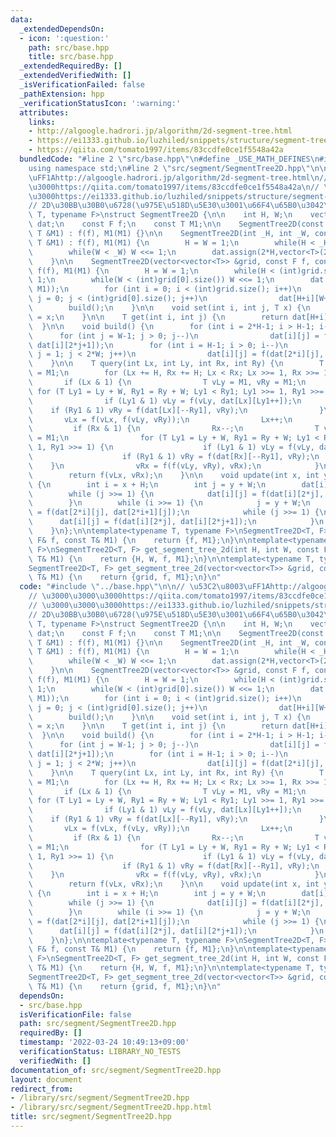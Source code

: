 ```yaml
---
data:
  _extendedDependsOn:
  - icon: ':question:'
    path: src/base.hpp
    title: src/base.hpp
  _extendedRequiredBy: []
  _extendedVerifiedWith: []
  _isVerificationFailed: false
  _pathExtension: hpp
  _verificationStatusIcon: ':warning:'
  attributes:
    links:
    - http://algoogle.hadrori.jp/algorithm/2d-segment-tree.html
    - https://ei1333.github.io/luzhiled/snippets/structure/segment-tree.html
    - https://qiita.com/tomato1997/items/83ccdfe0ce1f5548a42a
  bundledCode: "#line 2 \"src/base.hpp\"\n#define _USE_MATH_DEFINES\n#include <bits/stdc++.h>\n\
    using namespace std;\n#line 2 \"src/segment/SegmentTree2D.hpp\"\n\n// \u53C2\u8003\
    \uFF1Ahttp://algoogle.hadrori.jp/algorithm/2d-segment-tree.html\n// \u3000\u3000\
    \u3000https://qiita.com/tomato1997/items/83ccdfe0ce1f5548a42a\n// \u3000\u3000\
    \u3000https://ei1333.github.io/luzhiled/snippets/structure/segment-tree.html\n\
    // 2D\u30BB\u30B0\u6728(\u975E\u518D\u5E30\u3001\u66F4\u65B0\u3042\u308A)\ntemplate<typename\
    \ T, typename F>\nstruct SegmentTree2D {\n\n    int H, W;\n    vector<vector<T>>\
    \ dat;\n    const F f;\n    const T M1;\n\n    SegmentTree2D(const F f, const\
    \ T &M1) : f(f), M1(M1) {}\n\n    SegmentTree2D(int _H, int _W, const F f, const\
    \ T &M1) : f(f), M1(M1) {\n        H = W = 1;\n        while(H < _H) H <<= 1;\n\
    \        while(W < _W) W <<= 1;\n        dat.assign(2*H,vector<T>(2*W, M1));\n\
    \    }\n\n    SegmentTree2D(vector<vector<T>> &grid, const F f, const T &M1) :\
    \ f(f), M1(M1) {\n        H = W = 1;\n        while(H < (int)grid.size()) H <<=\
    \ 1;\n        while(W < (int)grid[0].size()) W <<= 1;\n        dat.assign(2*H,vector<T>(2*W,\
    \ M1));\n        for (int i = 0; i < (int)grid.size(); i++)\n            for (int\
    \ j = 0; j < (int)grid[0].size(); j++)\n                dat[H+i][W+j] = grid[i][j];\n\
    \        build();\n    }\n\n    void set(int i, int j, T x) {\n        dat[H+i][W+j]\
    \ = x;\n    }\n\n    T get(int i, int j) {\n        return dat[H+i][W+j];\n  \
    \  }\n\n    void build() {\n        for (int i = 2*H-1; i > H-1; i--)\n      \
    \      for (int j = W-1; j > 0; j--)\n                dat[i][j] = f(dat[i][2*j],\
    \ dat[i][2*j+1]);\n        for (int i = H-1; i > 0; i--)\n            for (int\
    \ j = 1; j < 2*W; j++)\n                dat[i][j] = f(dat[2*i][j], dat[2*i+1][j]);\n\
    \    }\n\n    T query(int Lx, int Ly, int Rx, int Ry) {\n        T vLx = M1, vRx\
    \ = M1;\n        for (Lx += H, Rx += H; Lx < Rx; Lx >>= 1, Rx >>= 1) {\n     \
    \       if (Lx & 1) {\n                T vLy = M1, vRy = M1;\n               \
    \ for (T Ly1 = Ly + W, Ry1 = Ry + W; Ly1 < Ry1; Ly1 >>= 1, Ry1 >>= 1) {\n    \
    \                if (Ly1 & 1) vLy = f(vLy, dat[Lx][Ly1++]);\n                \
    \    if (Ry1 & 1) vRy = f(dat[Lx][--Ry1], vRy);\n                }\n         \
    \       vLx = f(vLx, f(vLy, vRy));\n                Lx++;\n            }\n   \
    \         if (Rx & 1) {\n                Rx--;\n                T vLy = M1, vRy\
    \ = M1;\n                for (T Ly1 = Ly + W, Ry1 = Ry + W; Ly1 < Ry1; Ly1 >>=\
    \ 1, Ry1 >>= 1) {\n                    if (Ly1 & 1) vLy = f(vLy, dat[Rx][Ly1++]);\n\
    \                    if (Ry1 & 1) vRy = f(dat[Rx][--Ry1], vRy);\n            \
    \    }\n                vRx = f(f(vLy, vRy), vRx);\n            }\n        }\n\
    \        return f(vLx, vRx);\n    }\n\n    void update(int x, int y, int val)\
    \ {\n        int i = x + H;\n        int j = y + W;\n        dat[i][j] = val;\n\
    \        while (j >>= 1) {\n            dat[i][j] = f(dat[i][2*j], dat[i][2*j+1]);\n\
    \        }\n        while (i >>= 1) {\n            j = y + W;\n            dat[i][j]\
    \ = f(dat[2*i][j], dat[2*i+1][j]);\n            while (j >>= 1) {\n          \
    \      dat[i][j] = f(dat[i][2*j], dat[i][2*j+1]);\n            }\n        }\n\
    \    }\n};\n\ntemplate<typename T, typename F>\nSegmentTree2D<T, F> get_segment_tree_2d(const\
    \ F& f, const T& M1) {\n    return {f, M1};\n}\n\ntemplate<typename T, typename\
    \ F>\nSegmentTree2D<T, F> get_segment_tree_2d(int H, int W, const F& f, const\
    \ T& M1) {\n    return {H, W, f, M1};\n}\n\ntemplate<typename T, typename F>\n\
    SegmentTree2D<T, F> get_segment_tree_2d(vector<vector<T>> &grid, const F& f, const\
    \ T& M1) {\n    return {grid, f, M1};\n}\n"
  code: "#include \"../base.hpp\"\n\n// \u53C2\u8003\uFF1Ahttp://algoogle.hadrori.jp/algorithm/2d-segment-tree.html\n\
    // \u3000\u3000\u3000https://qiita.com/tomato1997/items/83ccdfe0ce1f5548a42a\n\
    // \u3000\u3000\u3000https://ei1333.github.io/luzhiled/snippets/structure/segment-tree.html\n\
    // 2D\u30BB\u30B0\u6728(\u975E\u518D\u5E30\u3001\u66F4\u65B0\u3042\u308A)\ntemplate<typename\
    \ T, typename F>\nstruct SegmentTree2D {\n\n    int H, W;\n    vector<vector<T>>\
    \ dat;\n    const F f;\n    const T M1;\n\n    SegmentTree2D(const F f, const\
    \ T &M1) : f(f), M1(M1) {}\n\n    SegmentTree2D(int _H, int _W, const F f, const\
    \ T &M1) : f(f), M1(M1) {\n        H = W = 1;\n        while(H < _H) H <<= 1;\n\
    \        while(W < _W) W <<= 1;\n        dat.assign(2*H,vector<T>(2*W, M1));\n\
    \    }\n\n    SegmentTree2D(vector<vector<T>> &grid, const F f, const T &M1) :\
    \ f(f), M1(M1) {\n        H = W = 1;\n        while(H < (int)grid.size()) H <<=\
    \ 1;\n        while(W < (int)grid[0].size()) W <<= 1;\n        dat.assign(2*H,vector<T>(2*W,\
    \ M1));\n        for (int i = 0; i < (int)grid.size(); i++)\n            for (int\
    \ j = 0; j < (int)grid[0].size(); j++)\n                dat[H+i][W+j] = grid[i][j];\n\
    \        build();\n    }\n\n    void set(int i, int j, T x) {\n        dat[H+i][W+j]\
    \ = x;\n    }\n\n    T get(int i, int j) {\n        return dat[H+i][W+j];\n  \
    \  }\n\n    void build() {\n        for (int i = 2*H-1; i > H-1; i--)\n      \
    \      for (int j = W-1; j > 0; j--)\n                dat[i][j] = f(dat[i][2*j],\
    \ dat[i][2*j+1]);\n        for (int i = H-1; i > 0; i--)\n            for (int\
    \ j = 1; j < 2*W; j++)\n                dat[i][j] = f(dat[2*i][j], dat[2*i+1][j]);\n\
    \    }\n\n    T query(int Lx, int Ly, int Rx, int Ry) {\n        T vLx = M1, vRx\
    \ = M1;\n        for (Lx += H, Rx += H; Lx < Rx; Lx >>= 1, Rx >>= 1) {\n     \
    \       if (Lx & 1) {\n                T vLy = M1, vRy = M1;\n               \
    \ for (T Ly1 = Ly + W, Ry1 = Ry + W; Ly1 < Ry1; Ly1 >>= 1, Ry1 >>= 1) {\n    \
    \                if (Ly1 & 1) vLy = f(vLy, dat[Lx][Ly1++]);\n                \
    \    if (Ry1 & 1) vRy = f(dat[Lx][--Ry1], vRy);\n                }\n         \
    \       vLx = f(vLx, f(vLy, vRy));\n                Lx++;\n            }\n   \
    \         if (Rx & 1) {\n                Rx--;\n                T vLy = M1, vRy\
    \ = M1;\n                for (T Ly1 = Ly + W, Ry1 = Ry + W; Ly1 < Ry1; Ly1 >>=\
    \ 1, Ry1 >>= 1) {\n                    if (Ly1 & 1) vLy = f(vLy, dat[Rx][Ly1++]);\n\
    \                    if (Ry1 & 1) vRy = f(dat[Rx][--Ry1], vRy);\n            \
    \    }\n                vRx = f(f(vLy, vRy), vRx);\n            }\n        }\n\
    \        return f(vLx, vRx);\n    }\n\n    void update(int x, int y, int val)\
    \ {\n        int i = x + H;\n        int j = y + W;\n        dat[i][j] = val;\n\
    \        while (j >>= 1) {\n            dat[i][j] = f(dat[i][2*j], dat[i][2*j+1]);\n\
    \        }\n        while (i >>= 1) {\n            j = y + W;\n            dat[i][j]\
    \ = f(dat[2*i][j], dat[2*i+1][j]);\n            while (j >>= 1) {\n          \
    \      dat[i][j] = f(dat[i][2*j], dat[i][2*j+1]);\n            }\n        }\n\
    \    }\n};\n\ntemplate<typename T, typename F>\nSegmentTree2D<T, F> get_segment_tree_2d(const\
    \ F& f, const T& M1) {\n    return {f, M1};\n}\n\ntemplate<typename T, typename\
    \ F>\nSegmentTree2D<T, F> get_segment_tree_2d(int H, int W, const F& f, const\
    \ T& M1) {\n    return {H, W, f, M1};\n}\n\ntemplate<typename T, typename F>\n\
    SegmentTree2D<T, F> get_segment_tree_2d(vector<vector<T>> &grid, const F& f, const\
    \ T& M1) {\n    return {grid, f, M1};\n}\n"
  dependsOn:
  - src/base.hpp
  isVerificationFile: false
  path: src/segment/SegmentTree2D.hpp
  requiredBy: []
  timestamp: '2022-03-24 10:49:13+09:00'
  verificationStatus: LIBRARY_NO_TESTS
  verifiedWith: []
documentation_of: src/segment/SegmentTree2D.hpp
layout: document
redirect_from:
- /library/src/segment/SegmentTree2D.hpp
- /library/src/segment/SegmentTree2D.hpp.html
title: src/segment/SegmentTree2D.hpp
---
```

